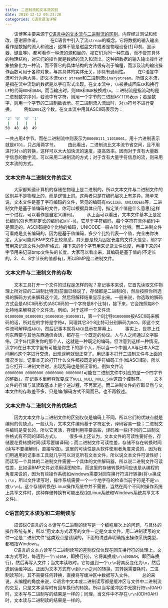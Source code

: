 ```yaml
---
title: 二进制流和文本流区别
date: 2018-12-12 05:23:20
categories: C语言语法详解
---
```

&emsp;&emsp;该博客主要来源于[C语言中的文本流与二进制流的区别](http://blog.sina.com.cn/s/blog_5b2d79e90100h9ph.html)，内容经过测试和修改，感谢原作者。
&emsp;&emsp;在C语言中引入了流`stream`的概念。它将数据的输入输出看作是数据的流入和流出，这样不管是磁盘文件或者是物理设备(打印机、显示器、键盘等)，都可看作一种流的源和目的，视它们为同一种东西，而不管其具体的物理结构，对它们的操作就是数据的流入和流出。这种把数据的输入输出操作对象抽象化为一种流，而不管它的具体结构的方法很有利于编程，而涉及流的输出操作函数可用于各种对象，与其具体的实体无关，即具有通用性。
&emsp;&emsp;在C语言中流可分为两大类，即文本流`text stream`和二进制流`binarystream`。所谓文本流，是指在流中流动的数据是以字符形式出现。在文本流中，`\n`被换成回车`CR`和换行`LF`的代码`0DH`和`0AH`。而当输出时，则`0DH`和`0AH`被换成`\n`。二进制流是指流动的是二进制数字序列，若流中有字符，则用一个字节的二进制`ASCII码`表示；若是数字，则用一个字节的二进制数表示。在二进制流入流出时，对`\n`符号不进行变换。
&emsp;&emsp;例如`2001`这个数，在文本流中用其ASCII码表示为：

``` bash
'2' '0' '0' '1'
 |   |   |   |
50  48  48  49
```

一共占用4字节。而在二进制流中则表示为`00000111_11010001`，用十六进制表示就是`07D1`，只占用两字节。
&emsp;&emsp;由此看出，二进制流比文本流节省空间，且不用进行对`\n`的转换，这样可以大大加快流的速度，提高效率。因而对于含有大量数字信息的数字流，可以采用二进制流的方式；对于含有大量字符信息的流，则采用文本流的方式。

### 文本文件与二进制文件的定义

&emsp;&emsp;大家都知道计算机的存储在物理上是二进制的，所以文本文件与二进制文件的区别并不是物理上的，而是逻辑上的。这两者只是在编码层次上有差异。简单来说，文本文件是基于字符编码的文件，常见的编码有`ASCII码`、`UNICODE码`等。二进制文件是基于值编码的文件，你可以根据具体应用，指定某个值是什么意思(这样一个过程，可以看作是自定义编码)。
&emsp;&emsp;从上面可以看出，文本文件基本上是定长编码的(也有非定长的编码如`UTF-8`)。它基于字符编码，每个字符在具体编码中是固定的，ASCII码是8个比特的编码，UNICODE一般占16个比特。而二进制文件可看成是变长编码的，因为是基于值编码，多少个比特代表一个值，完全由你决定。大家可能对BMP文件比较熟悉，其头部是较为固定长度的文件头信息，前2字节用来记录文件为BMP格式，接下来的8个字节用来记录文件长度，再接下来的4字节用来记录bmp文件头的长度。大家可以看出来，其编码是基于值的(不定长的，2、4、8字节长的值都有)，所以BMP是二进制文件。

### 文本文件与二进制文件的存取

&emsp;&emsp;文本工具打开一个文件的过程是怎样的呢？拿记事本来说，它首先读取文件物理上所对应的二进制比特流(前面已经说了，存储都是二进制的)，然后按照你所选择的解码方式来解释这个流，然后将解释结果显示出来。一般来说，你选取的解码方式会是ASCII码形式(ASCII码的一个字符是8个比特)，接下来，它会按照每8个比特地来解释这个文件流。例如，对于这样一个文件流`01000000_01000001_01000010_01000011`，第一个8比特`01000000`按ASCII码来解码的话，所对应的字符是字符`A`，同理其它3个8比特可分别解码为`BCD`，即这个文件流可解释成`ABCD`，然后记事本就将`ABCD`显示在屏幕上。
&emsp;&emsp;事实上，世界上任何东西要与其他东西通信会话，都存在一个既定的协议。人与人之间通过文字联络，汉字`妈`代表生你的那个人，这就是一种既定的编码。但注意到这样一种情况，汉字`妈`在日本文字里有可能是你生下的那个人，所以当一个中国人A与日本人B之间用`妈`这个字进行交流，出现误解就很正常了。用记事本打开二进制文件与上面的情况类似。记事本无论打开什么文件都按既定的字符编码工作(如ASCII码)，所以当它打开二进制文件时，出现乱码也是很正常的。例如文件流`00000000_00000000_00000000_00000001`可能在二进制文件中对应的是一个四字节的整数`1`，在记事本里解释就变成了`NULL_NULL_NULL_SOH`这四个控制符。
&emsp;&emsp;文本文件的存储与其读取基本上是个逆过程，不再累述。而二进制文件的存取显然与文本文件的存取差不多，只是编/解码方式不同而已，也不再叙述。

### 文本文件与二进制文件的优缺点

&emsp;&emsp;因为文本文件与二进制文件的区别仅仅是编码上不同，所以它们的优缺点就是编码的优缺点。一般认为，文本文件编码基于字符定长，译码容易一些；二进制文件编码是变长的，所以它灵活，存储利用率要高些，译码难一些(不同的二进制文件格式有不同的译码方式)。
&emsp;&emsp;很多书上还认为，文本文件的可读性要好些，存储要花费转换时间(读写要编译码)；而二进制文件可读性差，存储不存在转换时间(读写不要编解码，直接写值)。这里的可读性是从软件使用者角度来说的，因为我们用通用的记事本工具就几乎可以浏览所有文本文件，所以说文本文件可读性好；而读写一个具体的二进制文件需要一个具体的文件解码器，所以说二进制文件可读性差，比如读BMP文件必须用读图软件。而这里的存储转换时间应该是从编程的角度来说的，因为有些操作系统如windows需要对回车换行符进行转换(将`\n`换成`\r\n`，所以文件读写时，操作系统需要一个一个地字符的检查当前字符是不是`\n`或`\r\n`)。这个存储转换在Linux操作系统中并不需要，当然在两个不同的操作系统上共享文件时，这种存储转换有可能出现(如Linux系统和Windows系统共享文本文件)。

### C语言的文本读写和二进制读写

&emsp;&emsp;应该说C语言的文本读写与二进制的读写是一个编程层次上的问题，与具体的操作系统有关，所以“用文本方式读写的文件一定是文本文件，用二进制读写的文件一定是二进制文件”这类观点是错误的。下面的讲述非明确指出操作系统类型，都暗指Windows。  
&emsp;&emsp;C语言的文本方读写与二进制读写的差别仅仅体现在回车换行符的处理上。文本方式写时，每遇到一个`\n`(`0AH`，即换行符)，它将其换成`\r\n`(`0D0AH`，即回车换行)，然后再写入文件；当文本读取时，它每遇到一个`\r\n`将其反变化为`\n`，然后送到读缓冲区。正因为文本方式有`\n`到`\r\n`之间的转换，其转换需要耗时。二进制读写时，其不需要任何转换，直接将写缓冲区中数据写入文件。
&emsp;&emsp;总的来说，从编程的角度来说，C语言中文本或二进制读写都是缓冲区与文件中二进制流的交互，只是文本读写时有回车换行的转换。所以当写缓冲区中无换行符`\n`(0AH)时，文本写与二进制写的结果是一样的；同理，当文件中不存在`\r\n`(0DH0AH)时，文本读与二进制读的结果是一样的。